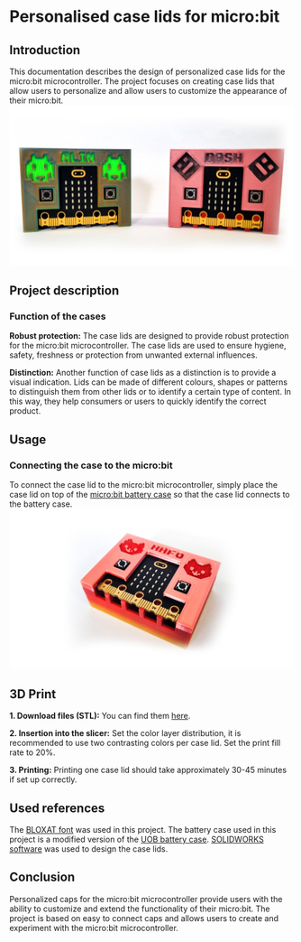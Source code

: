 # Personalised case lids for micro:bit

## Introduction
This documentation describes the design of personalized case lids for the micro:bit microcontroller. The project focuses on creating case lids that allow users to personalize and allow users to customize the appearance of their micro:bit.
![foto](https://github.com/pslib-cz/2022-p2a-mme-pppp-JanHousa/blob/53c3eedb7173626aad6c0da48177d6dc600486d4/presentation/thumbnail_photo.jpg)


## Project description

### Function of the cases
**Robust protection:** The case lids are designed to provide robust protection for the micro:bit microcontroller. The case lids are used to ensure hygiene, safety, freshness or protection from unwanted external influences.

**Distinction:** Another function of case lids as a distinction is to provide a visual indication. Lids can be made of different colours, shapes or patterns to distinguish them from other lids or to identify a certain type of content. In this way, they help consumers or users to quickly identify the correct product.

## Usage
### Connecting the case to the micro:bit
To connect the case lid to the micro:bit microcontroller, simply place the case lid on top of the [micro:bit battery case](https://github.com/pslib-cz/2022-p2a-mme-pppp-JanHousa/tree/main/battery_case) so that the case lid connects to the battery case.
![foto](https://github.com/pslib-cz/2022-p2a-mme-pppp-JanHousa/blob/798ab46735120d5c9d8dcf407253a5132db58061/presentation/battery_case_photo.jpg)


## 3D Print
**1. Download files (STL):** You can find them [here](https://github.com/pslib-cz/2022-p2a-mme-pppp-JanHousa/tree/main/print_STL).

**2. Insertion into the slicer:** Set the color layer distribution, it is recommended to use two contrasting colors per case lid. Set the print fill rate to 20%. 

**3. Printing:** Printing one case lid should take approximately 30-45 minutes if set up correctly.

## Used references
The [BLOXAT font](https://github.com/pslib-cz/2022-p2a-mme-pppp-JanHousa/tree/main/font) was used in this project.
The battery case used in this project is a modified version of the [UOB battery case](https://github.com/pslib-cz/2022-p2a-mme-pppp-JanHousa/tree/main/battery_case).
[SOLIDWORKS software](https://www.solidworks.com/) was used to design the case lids.

## Conclusion

Personalized caps for the micro:bit microcontroller provide users with the ability to customize and extend the functionality of their micro:bit. The project is based on easy to connect caps and allows users to create and experiment with the micro:bit microcontroller.
